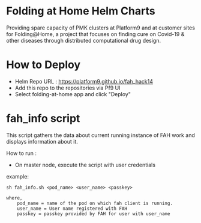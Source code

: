# Folding at Home Helm Charts

Providing spare capacity of PMK clusters at Platform9 and at customer sites for Folding@Home, a project that focuses on finding cure on Covid-19 & other diseases through distributed computational drug design.

# How to Deploy

- Helm Repo URL : https://platform9.github.io/fah_hack14
- Add this repo to the repositories via Pf9 UI
- Select folding-at-home app and click "Deploy"


# fah_info script

This script gathers the data about current running instance of FAH work and displays information about it.

How to run :

- On master node, execute the script with user credentials

example:

```
sh fah_info.sh <pod_name> <user_name> <passkey>

where, 
	pod_name = name of the pod on which fah client is running.
	user_name = User name registered with FAH
	passkey = passkey provided by FAH for user with user_name

```

